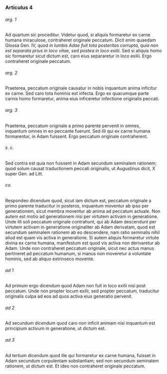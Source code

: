 ### Articulus 4

###### arg. 1
Ad quartum sic proceditur. Videtur quod, si aliquis formaretur ex carne humana miraculose, contraheret originale peccatum. Dicit enim quaedam Glossa Gen. IV, quod *in lumbis Adae fuit tota posteritas corrupta, quia non est separata prius in loco vitae, sed postea in loco exilii*. Sed si aliquis homo sic formaretur sicut dictum est, caro eius separaretur in loco exilii. Ergo contraheret originale peccatum.

###### arg. 2
Praeterea, peccatum originale causatur in nobis inquantum anima inficitur ex carne. Sed caro tota hominis est infecta. Ergo ex quacumque parte carnis homo formaretur, anima eius inficeretur infectione originalis peccati.

###### arg. 3
Praeterea, peccatum originale a primo parente pervenit in omnes, inquantum omnes in eo peccante fuerunt. Sed illi qui ex carne humana formarentur, in Adam fuissent. Ergo peccatum originale contraherent.

###### s. c.
Sed contra est quia non fuissent in Adam secundum seminalem rationem; quod solum causat traductionem peccati originalis, ut Augustinus dicit, X super Gen. ad Litt.

###### co.
Respondeo dicendum quod, sicut iam dictum est, peccatum originale a primo parente traducitur in posteros, inquantum moventur ab ipso per generationem, sicut membra moventur ab anima ad peccatum actuale. Non autem est motio ad generationem nisi per virtutem activam in generatione. Unde illi soli peccatum originale contrahunt, qui ab Adam descendunt per virtutem activam in generatione originaliter ab Adam derivatam, quod est secundum seminalem rationem ab eo descendere, nam ratio seminalis nihil aliud est quam vis activa in generatione. Si autem aliquis formaretur virtute divina ex carne humana, manifestum est quod vis activa non derivaretur ab Adam. Unde non contraheret peccatum originale, sicut nec actus manus pertineret ad peccatum humanum, si manus non moveretur a voluntate hominis, sed ab aliquo extrinseco movente.

###### ad 1
Ad primum ergo dicendum quod Adam non fuit in loco exilii nisi post peccatum. Unde non propter locum exilii, sed propter peccatum, traducitur originalis culpa ad eos ad quos activa eius generatio pervenit.

###### ad 2
Ad secundum dicendum quod caro non inficit animam nisi inquantum est principium activum in generatione, ut dictum est.

###### ad 3
Ad tertium dicendum quod ille qui formaretur ex carne humana, fuisset in Adam secundum corpulentam substantiam; sed non secundum seminalem rationem, ut dictum est. Et ideo non contraheret originale peccatum.

